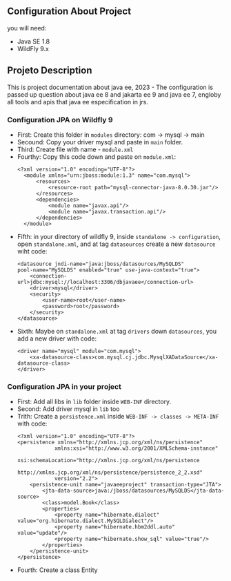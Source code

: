 ## Configuration About Project 

you will need: 

- Java SE 1.8
- WildFly 9.x 

## Projeto Description
 This is project documentation about java ee, 2023 - The configuration is passed up question about java ee 8 and jakarta ee 9 and java ee 7, engloby all tools and apis that java ee especification in jrs. 
 
### Configuration JPA on Wildfly 9 

- First: Create this folder in `modules` directory: com -> mysql -> main
- Secound: Copy your driver mysql and paste in `main` folder. 
- Third: Create file with name - `module.xml`
- Fourthy: Copy this code down and paste on `module.xml`: <br>
  ```
  <?xml version="1.0" encoding="UTF-8"?>
	<module xmlns="urn:jboss:module:1.3" name="com.mysql">
	    <resources>
	        <resource-root path="mysql-connector-java-8.0.30.jar"/>
	    </resources>
	    <dependencies>
	        <module name="javax.api"/>
	        <module name="javax.transaction.api"/>
	    </dependencies>
	</module>
  ```
- Fifth: in your directory of wildfly 9, inside `standalone -> configuration`, open `standalone.xml`, and at tag `datasources` create a new `datasource` wiht code: <br>
    ```
    <datasource jndi-name="java:jboss/datasources/MySQLDS"                   pool-name="MySQLDS" enabled="true" use-java-context="true">
        <connection-url>jdbc:mysql://localhost:3306/dbjavaee</connection-url>
        <driver>mysql</driver>
        <security>
            <user-name>root</user-name>
            <password>root</password>
        </security>
    </datasource>
    ```
- Sixth: Maybe on `standalone.xml` at tag `drivers` down `datasources`, you add a new driver with code: <br>
    ```
    <driver name="mysql" module="com.mysql">
        <xa-datasource-class>com.mysql.cj.jdbc.MysqlXADataSource</xa-datasource-class>
    </driver>
    ```
                    
### Configuration JPA in your project
- First: Add all libs in `lib` folder inside `WEB-INF` directory. 
- Second: Add driver mysql in `lib` too
- Trith: Create a `persistence.xml` inside `WEB-INF -> classes -> META-INF` with code: <br>
    ```
    <?xml version="1.0" encoding="UTF-8"?>
    <persistence xmlns="http://xmlns.jcp.org/xml/ns/persistence"
                xmlns:xsi="http://www.w3.org/2001/XMLSchema-instance"
                xsi:schemaLocation="http://xmlns.jcp.org/xml/ns/persistence
                                    http://xmlns.jcp.org/xml/ns/persistence/persistence_2_2.xsd"
                version="2.2">
        <persistence-unit name="javaeeproject" transaction-type="JTA">
            <jta-data-source>java:/jboss/datasources/MySQLDS</jta-data-source>
            <class>model.Book</class>
            <properties>
                <property name="hibernate.dialect" value="org.hibernate.dialect.MySQLDialect"/>
                <property name="hibernate.hbm2ddl.auto" value="update"/>
                <property name="hibernate.show_sql" value="true"/>
            </properties>
        </persistence-unit>
    </persistence>
    ```
- Fourth: Create a class Entity
  
  
